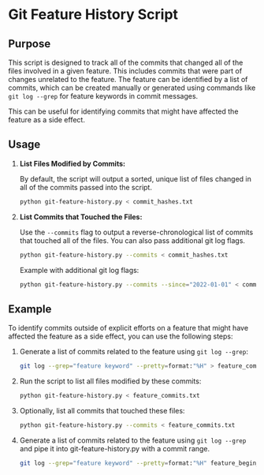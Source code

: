 # Git Feature History Script

## Purpose

This script is designed to track all of the commits that changed all of the
files involved in a given feature. This includes commits that were part of
changes unrelated to the feature. The feature can be identified by a list of
commits, which can be created manually or generated using commands like `git
log --grep` for feature keywords in commit messages.

This can be useful for identifying commits that might have affected the feature
as a side effect.

## Usage

1. **List Files Modified by Commits:**

   By default, the script will output a sorted, unique list of files changed in
   all of the commits passed into the script.

   ```sh
   python git-feature-history.py < commit_hashes.txt
   ```

2. **List Commits that Touched the Files:**

   Use the `--commits` flag to output a reverse-chronological list of commits
   that touched all of the files. You can also pass additional git log flags.

   ```sh
   python git-feature-history.py --commits < commit_hashes.txt
   ```

   Example with additional git log flags:

   ```sh
   python git-feature-history.py --commits --since="2022-01-01" < commit_hashes.txt
   ```

## Example

To identify commits outside of explicit efforts on a feature that might have
affected the feature as a side effect, you can use the following steps:

1. Generate a list of commits related to the feature using `git log --grep`:

   ```sh
   git log --grep="feature keyword" --pretty=format:"%H" > feature_commits.txt
   ```

2. Run the script to list all files modified by these commits:

   ```sh
   python git-feature-history.py < feature_commits.txt
   ```

3. Optionally, list all commits that touched these files:

   ```sh
   python git-feature-history.py --commits < feature_commits.txt
   ```

4. Generate a list of commits related to the feature using `git log --grep` and
   pipe it into git-feature-history.py with a commit range.

   ```sh
   git log --grep="feature keyword" --pretty=format:"%H" feature_begin_ref..HEAD | python3 git-file-history.py --commits output_range_begin..HEAD
   ```
